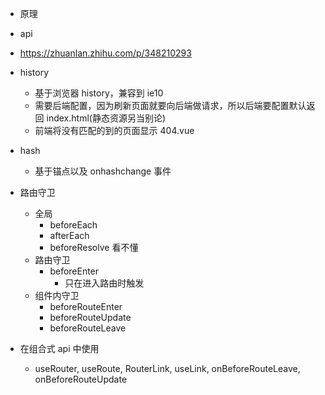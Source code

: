 - 原理
- api
- https://zhuanlan.zhihu.com/p/348210293
- history
  - 基于浏览器 history，兼容到 ie10
  - 需要后端配置，因为刷新页面就要向后端做请求，所以后端要配置默认返回 index.html(静态资源另当别论)
  - 前端将没有匹配的到的页面显示 404.vue
- hash

  - 基于锚点以及 onhashchange 事件

- 路由守卫
  - 全局
    - beforeEach
    - afterEach
    - beforeResolve 看不懂
  - 路由守卫
    - beforeEnter
      - 只在进入路由时触发
  - 组件内守卫
    - beforeRouteEnter
    - beforeRouteUpdate
    - beforeRouteLeave
- 在组合式 api 中使用
  - useRouter, useRoute, RouterLink, useLink, onBeforeRouteLeave, onBeforeRouteUpdate
